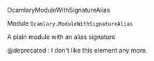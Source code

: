 OcamlaryModuleWithSignatureAlias

 Module  `` Ocamlary.ModuleWithSignatureAlias `` 


A plain module with an alias signature




@deprecated : I don't like this element any more.



